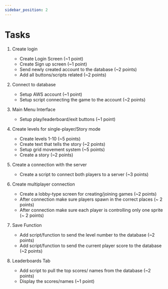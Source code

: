 ```yaml
---
sidebar_position: 2
---
```


# Tasks

1. Create login
    - Create Login Screen (~1 point)
    - Create Sign up screen (~1 point)
    - Send newly created account to the database (~2 points)
    - Add all buttons/scripts related (~2 points)

2. Connect to database
    - Setup AWS account (~1 point)
    - Setup script connecting the game to the account (~2 points)

3. Main Menu  Interface
    - Setup play/leaderboard/exit buttons (~1 point)

4. Create levels for single-player/Story mode
    - Create levels 1-10 (~5 points)
    - Create text that tells the story (~2 points)
    - Setup grid movement system (~5 points)
    - Create a story (~2 points)

5. Create a connection with the server
    - Create a script to connect both players to a server (~3 points)

6. Create multiplayer connection
    - Create a lobby-type screen for creating/joining games (~2 points)
    - After connection make sure players spawn in the correct places (~ 2 points)
    - After connection make sure each player is controlling only one sprite (~ 2 points)

7. Save Function
    - Add script/function to send the level number to the database (~2 points)
    - Add script/function to send the current player score to the database (~2 points)
    
8. Leaderboards Tab
    - Add script to pull the top scores/ names from the database (~2 points)
    - Display the scores/names (~1 point)
